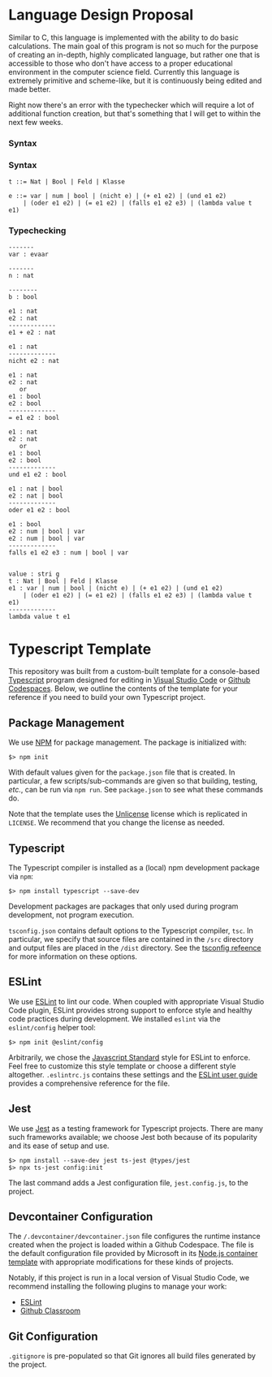 # Language Design Proposal

Similar to C, this language is implemented with the ability to do basic calculations. The main goal of this program is not so much for the purpose of creating an in-depth, highly complicated language, but rather one that is accessible to those who don't have access to a proper educational environment in the computer science field. Currently this language is extremely primitive and scheme-like, but it is continuously being edited and made better. 

Right now there's an error with the typechecker which will require a lot of additional function creation, but that's something that I will get to within the next few weeks. 

### Syntax

### Syntax

~~~
t ::= Nat | Bool | Feld | Klasse

e ::= var | num | bool | (nicht e) | (+ e1 e2) | (und e1 e2)
    | (oder e1 e2) | (= e1 e2) | (falls e1 e2 e3) | (lambda value t e1)
~~~

### Typechecking

~~~
-------
var : evaar

-------
n : nat

--------
b : bool

e1 : nat
e2 : nat
-------------
e1 + e2 : nat

e1 : nat
-------------
nicht e2 : nat

e1 : nat 
e2 : nat 
   or
e1 : bool
e2 : bool
-------------
= e1 e2 : bool

e1 : nat 
e2 : nat 
   or
e1 : bool
e2 : bool
-------------
und e1 e2 : bool

e1 : nat | bool
e2 : nat | bool
-------------
oder e1 e2 : bool

e1 : bool
e2 : num | bool | var
e2 : num | bool | var
-------------
falls e1 e2 e3 : num | bool | var


value : stri g
t : Nat | Bool | Feld | Klasse
e1 : var | num | bool | (nicht e) | (+ e1 e2) | (und e1 e2)
    | (oder e1 e2) | (= e1 e2) | (falls e1 e2 e3) | (lambda value t e1)
-------------
lambda value t e1
~~~

# Typescript Template

This repository was built from a custom-built template for a console-based [Typescript](https://www.typescriptlang.org) program designed for editing in [Visual Studio Code](https://code.visualstudio.com) or [Github Codespaces](https://github.com/features/codespaces).
Below, we outline the contents of the template for your reference if you need to build your own Typescript project.

## Package Management

We use [NPM](https://npmjs.com) for package management.
The package is initialized with:

~~~console
$> npm init
~~~

With default values given for the `package.json` file that is created.
In particular, a few scripts/sub-commands are given so that building, testing, _etc._, can be run via `npm run`.
See `package.json` to see what these commands do.

Note that the template uses the [Unlicense](https://unlicense.org) license which is replicated in `LICENSE`.
We recommend that you change the license as needed.

## Typescript

The Typescript compiler is installed as a (local) npm development package via `npm`:

~~~console
$> npm install typescript --save-dev
~~~

Development packages are packages that only used during program development, not program execution.

`tsconfig.json` contains default options to the Typescript compiler, `tsc`.
In particular, we specify that source files are contained in the `/src` directory and output files are placed in the `/dist` directory.
See the [tsconfig refeence](https://www.typescriptlang.org/tsconfig) for more information on these options.

## ESLint

We use [ESLint](https://eslint.org) to lint our code.
When coupled with appropriate Visual Studio Code plugin, ESLint provides strong support to enforce style and healthy code practices during development.
We installed `eslint` via the `eslint/config` helper tool:

~~~console
$> npm init @eslint/config
~~~

Arbitrarily, we chose the [Javascript Standard](https://standardjs.com) style for ESLint to enforce.
Feel free to customize this style template or choose a different style altogether.
`.eslintrc.js` contains these settings and the [ESLint user guide](https://eslint.org/docs/latest/use/configure/) provides a comprehensive reference for the file.

## Jest

We use [Jest](https://jestjs.io) as a testing framework for Typescript projects.
There are many such frameworks available; we choose Jest both because of its popularity and its ease of setup and use.

~~~console
$> npm install --save-dev jest ts-jest @types/jest
$> npx ts-jest config:init
~~~

The last command adds a Jest configuration file, `jest.config.js`, to the project.

## Devcontainer Configuration

The `/.devcontainer/devcontainer.json` file configures the runtime instance created when the project is loaded within a Github Codespace.
The file is the default configuration file provided by Microsoft in its [Node.js container template](https://github.com/microsoft/vscode-remote-try-node) with appropriate modifications for these kinds of projects.

Notably, if this project is run in a local version of Visual Studio Code, we recommend installing the following plugins to manage your work:

+   [ESLint](https://marketplace.visualstudio.com/items?itemName=dbaeumer.vscode-eslint)
+   [Github Classroom](https://marketplace.visualstudio.com/items?itemName=GitHub.classroom)

## Git Configuration

`.gitignore` is pre-populated so that Git ignores all build files generated by the project.
